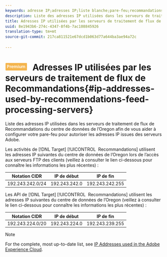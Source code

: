 ```yaml
---
keywords: adresse IP;adresses IP;liste blanche;pare-feu;recommandations;flux;serveurs;adobe experience cloud;recommandations
description: Liste des adresses IP utilisées dans les serveurs de traitement de flux de Recommandations du centre de données de l’Oregon afin de vous aider à configurer votre pare-feu pour autoriser les adresses IP issues des serveurs Adobe.
title: Adresses IP utilisées par les serveurs de traitement de flux de Recommandations
uuid: 8e1943b6-274c-4347-8f4b-7ac108845926
translation-type: tm+mt
source-git-commit: 217ca811521e67dcd1b063d77a644ba3ae94a72c

---
```



# ![PREMIUM](/help/assets/premium.png) Adresses IP utilisées par les serveurs de traitement de flux de Recommandations{#ip-addresses-used-by-recommendations-feed-processing-servers}

Liste des adresses IP utilisées dans les serveurs de traitement de flux de Recommandations du centre de données de l’Oregon afin de vous aider à configurer votre pare-feu pour autoriser les adresses IP issues des serveurs Adobe.

Les activités de [!DNL Target] [!UICONTROL  Recommandations] utilisent les adresses IP suivantes du centre de données de l’Oregon lors de l’accès aux serveurs FTP des clients (veillez à consulter le lien ci-dessous pour connaître les informations les plus récentes) :

| Notation CIDR | IP de début | IP de fin |
|---|---|---|
| 192.243.242.0/24 | 192.243.242.0 | 192.243.242.255 |

Les API de [!DNL Target] [!UICONTROL  Recommandations] utilisent les adresses IP suivantes du centre de données de l’Oregon (veillez à consulter le lien ci-dessous pour connaître les informations les plus récentes) :

| Notation CIDR | IP de début | IP de fin |
|---|---|---|
| 192.243.224.0/20 | 192.243.224.0 | 192.243.239.255 |

>[!NOTE]
>
>For the complete, most up-to-date list, see [IP Addresses used in the Adobe Experience Cloud](https://helpx.adobe.com/analytics/kb/adobe-ip-addresses.html).

